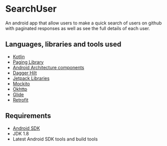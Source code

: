 # SearchUser

An android app that allow users to make a quick search of users on github with paginated responses as well as see the full details of each user.

## Languages, libraries and tools used

- [Kotlin](https://kotlinlang.org/)
- [Paging Library](https://developer.android.com/topic/libraries/architecture/paging/v3-overview)
- [Android Architecture components](https://developer.android.com/topic/architecture)
- [Dagger Hilt](https://developer.android.com/training/dependency-injection/hilt-android)
- [Jetpack Libraries](https://developer.android.com/jetpack)
- [Mockito](https://site.mockito.org/)
- [Okhttp](https://square.github.io/okhttp/)
- [Glide](https://github.com/bumptech/glide)
- [Retrofit](https://square.github.io/retrofit/)

## Requirements
- [Android SDK](https://developer.android.com/studio)
- JDK 1.8
- Latest Android SDK tools and build tools
